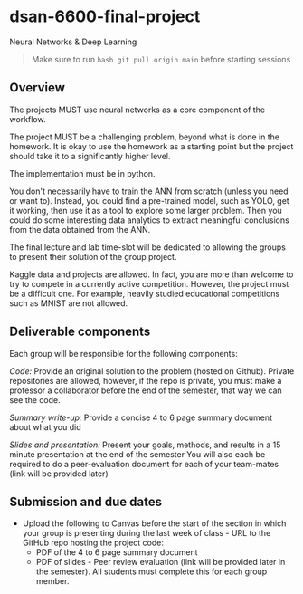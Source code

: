 # dsan-6600-final-project
Neural Networks &amp; Deep Learning

> Make sure to run ```bash git pull origin main``` before starting sessions


## Overview

The projects MUST use neural networks as a core component of the workflow.

The project MUST be a challenging problem, beyond what is done in the homework. It is okay to use the homework as a starting point but the project should take it to a significantly higher level.

The implementation must be in python.

You don't necessarily have to train the ANN from scratch (unless you need or want to). Instead, you could find a pre-trained model, such as YOLO, get it working, then use it as a tool to explore some larger problem. Then you could do some interesting data analytics to extract meaningful conclusions from the data obtained from the ANN.

The final lecture and lab time-slot will be dedicated to allowing the groups to present their solution of the group project.

Kaggle data and projects are allowed. In fact, you are more than welcome to try to compete in a currently active competition. However, the project must be a difficult one. For example, heavily studied educational competitions such as MNIST are not allowed.



## Deliverable components

Each group will be responsible for the following components:

*Code:* Provide an original solution to the problem (hosted on Github). Private repositories are allowed, however, if the repo is private, you must make a professor a collaborator before the end of the semester, that way we can see the code.

*Summary write-up:* Provide a concise 4 to 6 page summary document about what you did

*Slides and presentation:* Present your goals, methods, and results in a 15 minute presentation at the end of the semester
You will also each be required to do a peer-evaluation document for each of your team-mates (link will be provided later)


## Submission and due dates

- Upload the following to Canvas before the start of the section in which your group is presenting during the last week of class - URL to the GitHub repo hosting the project code:
   - PDF of the 4 to 6 page summary document 
   - PDF of slides - Peer review evaluation (link will be provided later in the semester). All students must complete this for each group member.
